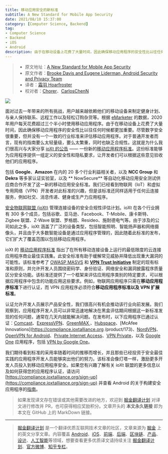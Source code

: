 ```yaml
---
title: 移动应用安全的新标准
subtitle: A New Standard for Mobile App Security
date: 2021/08/10 15:37:00
category: [Computer Science, Backend]
tag:
- Computer Science
- Backend
- iOS
- Android
description: 由于在移动设备上花费了大量时间，因此确保移动应用程序的安全性比以往任何时候都更加重要。尽管数字安全很重要，但并没有一个一致的行业标准来评估移动应用程序。对于普通开发者而言，现有的指南要么太轻量级，要么太繁重，同时也缺乏合规性。
---
```


> * 原文地址：[A New Standard for Mobile App Security](https://security.googleblog.com/2021/04/a-new-standard-for-mobile-app-security.html)
> * 原文作者：[Brooke Davis and Eugene Liderman, Android Security and Privacy Team](https://security.googleblog.com/)
> * 译者：[霜羽 Hoarfroster](https://github.com/PassionPenguin)
> * 校对者：[Chorer](https://github.com/Chorer)、[CarlosChenN](https://github.com/CarlosChenN)

![](https://1.bp.blogspot.com/-TNecO7NNDL8/YHdg3EKOL3I/AAAAAAAADsc/EW2Jj7nVYaQxkZSvrxpmXZudgt1yrtwIwCNcBGAsYHQ/s0/Image%2B%23%2B0.png)

面对过去一年带来的所有挑战，用户越来越依赖他们的移动设备来制定健身计划、与亲人保持联系、远程工作以及轻松订购杂货等。根据 [eMarketer](https://www.emarketer.com/content/us-adults-will-spend-over-three-hours-per-day-on-mobile-apps-2020) 的数据，2020 年用户每天花费超过三个半小时使用移动应用程序。由于在移动设备上花费了大量时间，因此确保移动应用程序的安全性比以往任何时候都更加重要。尽管数字安全很重要，但并没有一个一致的行业标准来评估移动应用程序。对于普通开发者而言，现有的指南要么太轻量级，要么太繁重，同时也缺乏合规性。这就是为什么我们很高兴与大家分享 [ioXt 的公告](https://www.ioxtalliance.org/news-events-blog/ioxt-alliance-expands-certification-program-for-mobile-and-vpn-security) —— 一份新的[移动应用程序标准](https://static1.squarespace.com/static/5c6dbac1f8135a29c7fbb621/t/604aa3fa668a8e3b50630433/1615504379349/Mobile_Application_Profile.pdf)。这份标准能够为应用程序提供一组定义的安全性和隐私要求，让开发者们可以根据这些意见验收他们的应用程序。

包括 **Google**、**Amazon** 在内的 20 多个行业利益相关者，以及 **NCC Group** 和 **Dekra** 等多家认证实验室，以及 ** NowSecure** 等自动化移动应用安全测试供应商合作开发了这一新的移动应用安全标准。我们已经看到物联网（IoT）和虚拟专用网络（VPN）开发者对此标准的兴趣，但是该标准还同样适用于任何云连接服务，例如社交、消息传递、健身或生产力应用程序。

[安全物联网联盟 (ioXt)](http://ioxtalliance.org/) 管理连接设备的安全合规性评估计划。ioXt 在各个行业拥有 300 多个成员，包括谷歌、亚马逊、Facebook、T-Mobile、康卡斯特、Zigbee 联盟、Z-Wave 联盟、罗格朗、Resideo、施耐德电气等。由于涉及的公司如此之多，ioXt 涵盖了广泛的设备类型，包括智能照明、智能扬声器和网络摄像头，并且由于大多数智能设备是通过应用程序管理的，因此随着此标准的发布，它们扩大了覆盖范围以包括移动应用程序。

ioXt 的 [移动应用程序标准](https://static1.squarespace.com/static/5c6dbac1f8135a29c7fbb621/t/604aa3fa668a8e3b50630433/1615504379349/Mobile_Application_Profile.pdf) 指出了在所有移动连接设备上运行的最低限度的云连接应用程序商业最佳实践集。此安全标准有助于缓解常见威胁并降低出现重大漏洞的可能性。该标准参考了 [OWASP MASVS](https://mobile-security.gitbook.io/masvs/) 和 **[VPN Trust Initiative](https://vpntrust.net/)** 制定的现有标准和原则，并允许开发人员围绕密码学、身份验证、网络安全和漏洞披露程序质量区分安全功能。该标准还提供了一个框架来评估应用程序类别的特定要求，可以根据应用程序中包含的功能应用这些要求。例如，物联网应用程序只需在**移动应用程序标准**下进行认证，而 VPN 应用程序必须符合**移动应用程序标准以及 VPN 扩展标准**。

认证允许开发人员展示产品安全性，我们很高兴有机会推动该行业向前发展。我们观察到，应用程序开发人员可以非常迅速地解决在黑盒评估期间根据这一新标准发现的任何问题，通常在几天内就能解决问题。在发布时，以下应用程序已通过认证：[Comcast](https://compliance.ioxtalliance.org/product/157)、[ExpressVPN](https://compliance.ioxtalliance.org/product/135)、[GreenMAX ](https://compliance.ioxtalliance.org/product/68)、[Hubspace](https://compliance.ioxtalliance.org/product/174)、[McAfee Innovations](https://compliance.ioxtalliance.org /product/173)、[NordVPN](https://compliance.ioxtalliance.org/product/107)、[OpenVPN for Android](https://compliance.ioxtalliance.org/product/144)、[Private Internet Access](https://compliance.ioxtalliance.org/product/141)、[VPN Private](https://compliance.ioxtalliance.org/product/169)，以及 [Google One](https://compliance.ioxtalliance.org/product/143) 应用程序，包括 [VPN by Google One](https://compliance.ioxtalliance.org/product/143)。

我们期待看到标准的采用率随着时间的推移而增长，并且那些已经投资于安全最佳实践的应用程序开发人员能够突出他们的努力。该标准会像灯塔一样，激励更多开发人员投入到移动应用程序安全。如果您有兴趣了解有关 ioXt 联盟的更多信息以及如何获得您的应用程序认证，请访问 [https://compliance.ioxtalliance.org/sign-up](https://compliance.ioxtalliance.org/sign-up) 并查看 Android 的关于构建安全应用程序的[指南](https://developer.android.com/security)。

> 如果发现译文存在错误或其他需要改进的地方，欢迎到 [掘金翻译计划](https://github.com/xitu/gold-miner) 对译文进行修改并 PR，也可获得相应奖励积分。文章开头的 **本文永久链接** 即为本文在 GitHub 上的 MarkDown 链接。

------

> [掘金翻译计划](https://github.com/xitu/gold-miner) 是一个翻译优质互联网技术文章的社区，文章来源为 [掘金](https://juejin.im) 上的英文分享文章。内容覆盖 [Android](https://github.com/xitu/gold-miner#android)、[iOS](https://github.com/xitu/gold-miner#ios)、[前端](https://github.com/xitu/gold-miner#前端)、[后端](https://github.com/xitu/gold-miner#后端)、[区块链](https://github.com/xitu/gold-miner#区块链)、[产品](https://github.com/xitu/gold-miner#产品)、[设计](https://github.com/xitu/gold-miner#设计)、[人工智能](https://github.com/xitu/gold-miner#人工智能)等领域，想要查看更多优质译文请持续关注 [掘金翻译计划](https://github.com/xitu/gold-miner)、[官方微博](http://weibo.com/juejinfanyi)、[知乎专栏](https://zhuanlan.zhihu.com/juejinfanyi)。
